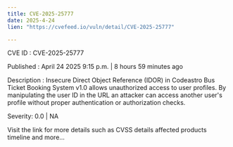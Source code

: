 ```yaml
---
title: CVE-2025-25777
date: 2025-4-24
lien: "https://cvefeed.io/vuln/detail/CVE-2025-25777"

---
```


CVE ID : CVE-2025-25777

Published :  April 24
2025
9:15 p.m. | 8 hours
59 minutes ago

Description : Insecure Direct Object Reference (IDOR) in Codeastro Bus Ticket Booking System v1.0 allows unauthorized access to user profiles. By manipulating the user ID in the URL
an attacker can access another user's profile without proper authentication or authorization checks.

Severity: 0.0 | NA

Visit the link for more details
such as CVSS details
affected products
timeline
and more...
